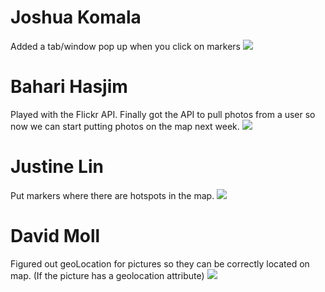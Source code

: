 # Joshua Komala
Added a tab/window pop up when you click on markers
![](http://i.imgur.com/LCJ8C1J.png)

# Bahari Hasjim
Played with the Flickr API. Finally got the API to pull photos from a user so now we can start putting photos on the map next week.
![](http://i.imgur.com/wUdmvM8.jpg?raw=true)


# Justine Lin
Put markers where there are hotspots in the map.
![](http://i.imgur.com/oDeL7Il.png)

# David Moll
Figured out geoLocation for pictures so they can be correctly located on map. (If the picture has a geolocation attribute)
![](http://i.imgur.com/z3UMcV9.png)
